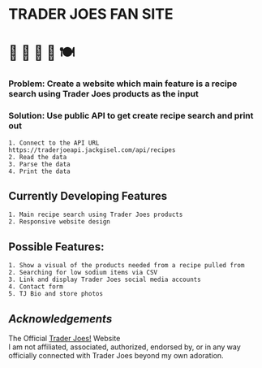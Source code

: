 
# **TRADER JOES FAN SITE**  
# :shopping_cart: :avocado: :green_salad: :stew: :plate_with_cutlery:

### Problem: Create a website which main feature is a recipe search using Trader Joes products as the input  
### Solution: Use public API to get create recipe search and print out

    1. Connect to the API URL https://traderjoeapi.jackgisel.com/api/recipes
    2. Read the data
    3. Parse the data
    4. Print the data

## Currently Developing Features 
    1. Main recipe search using Trader Joes products
    2. Responsive website design

## Possible Features: 
    1. Show a visual of the products needed from a recipe pulled from 
    2. Searching for low sodium items via CSV
    3. Link and display Trader Joes social media accounts
    4. Contact form  
    5. TJ Bio and store photos

## *Acknowledgements*
The Official [Trader Joes!](https://www.traderjoes.com/) Website    
I am not affiliated, associated, authorized, endorsed by, or in any way officially connected with Trader Joes beyond my own adoration.